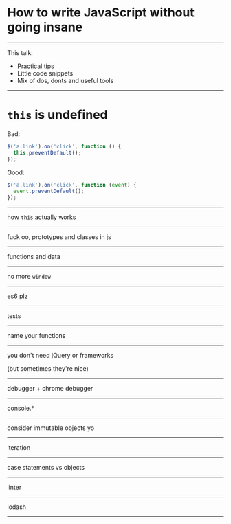 How to write JavaScript without going insane
===

-----

This talk:

 * Practical tips
 * Little code snippets
 * Mix of dos, donts and useful tools


-----

`this` is undefined
===

Bad:
```js
$('a.link').on('click', function () {
  this.preventDefault();
});
```

Good:
```js
$('a.link').on('click', function (event) {
  event.preventDefault();
});
```

-----

how `this` actually works

-----

fuck oo, prototypes and classes in js

-----

functions and data

-----

no more `window`

-----

es6 plz

-----

tests

-----

name your functions

-----

you don't need jQuery or frameworks

(but sometimes they're nice)

-----

debugger + chrome debugger

-----

console.*

-----

consider immutable objects yo

-----

iteration

-----

case statements vs objects

-----

linter

-----

lodash

-----
